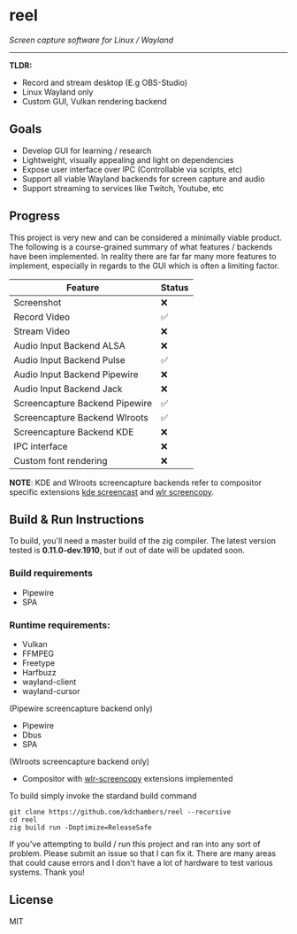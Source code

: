 # reel

*Screen capture software for Linux / Wayland*

___

**TLDR:**

- Record and stream desktop (E.g OBS-Studio)
- Linux Wayland only
- Custom GUI, Vulkan rendering backend 

## Goals

- Develop GUI for learning / research
- Lightweight, visually appealing and light on dependencies
- Expose user interface over IPC (Controllable via scripts, etc)
- Support all viable Wayland backends for screen capture and audio
- Support streaming to services like Twitch, Youtube, etc

## Progress

This project is very new and can be considered a minimally viable product. The following is a course-grained summary of what features / backends have been implemented. In reality there are far far many more features to implement, especially in regards to the GUI which is often a limiting factor.

| Feature | Status |
| ---- | ----- |
| Screenshot | ❌ |
| Record Video | ✅ |
| Stream Video | ❌ |
| Audio Input Backend ALSA | ❌ |
| Audio Input Backend Pulse | ✅ |
| Audio Input Backend Pipewire | ❌ |
| Audio Input Backend Jack | ❌ |
| Screencapture Backend Pipewire | ✅ |
| Screencapture Backend Wlroots | ✅ |
| Screencapture Backend KDE | ❌ |
| IPC interface | ❌ |
| Custom font rendering | ❌ |

**NOTE**: KDE and Wlroots screencapture backends refer to compositor specific extensions [kde screencast](https://wayland.app/protocols/kde-zkde-screencast-unstable-v1) and [wlr screencopy](https://wayland.app/protocols/wlr-screencopy-unstable-v1).

## Build & Run Instructions

To build, you'll need a master build of the zig compiler. The latest version tested is **0.11.0-dev.1910**, but if out of date will be updated soon.

### Build requirements

- Pipewire
- SPA

### Runtime requirements:

- Vulkan
- FFMPEG
- Freetype
- Harfbuzz
- wayland-client
- wayland-cursor

(Pipewire screencapture backend only)

- Pipewire
- Dbus 
- SPA

(Wlroots screencapture backend only)

- Compositor with [wlr-screencopy](https://wayland.app/protocols/wlr-screencopy-unstable-v1) extensions implemented

To build simply invoke the stardand build command

```zig
git clone https://github.com/kdchambers/reel --recursive
cd reel
zig build run -Doptimize=ReleaseSafe
```

If you've attempting to build / run this project and ran into any sort of problem. Please submit an issue so that I can fix it. There are many areas that could cause errors and I don't have a lot of hardware to test various systems. Thank you!

## License

MIT